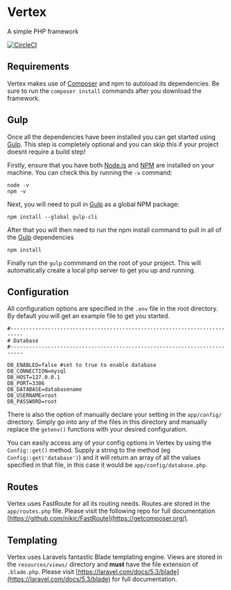 # Vertex
A simple PHP framework

[![CircleCI](https://circleci.com/gh/Daniel-Griffiths/Vertex.svg?style=shield)](https://circleci.com/gh/Daniel-Griffiths/Vertex)

## Requirements
Vertex makes use of [Composer](https://getcomposer.org/) and npm to autoload its dependencies. Be sure to run the `composer install` commands after you download the framework. 

## Gulp 
Once all the dependencies have been installed you can get started using [Gulp](http://gulpjs.com/). This step is completely optional and you can skip this if your project doesnt require a build step!

Firstly, ensure that you have both [Node.js](https://nodejs.org/en/) and [NPM](https://www.npmjs.com/) are installed on your machine. You can check this by running the `-v` command:

```
node -v
npm -v
```

Next, you will need to pull in [Gulp](http://gulpjs.com/) as a global NPM package:

```
npm install --global gulp-cli
```

After that you will then need to run the npm install command to pull in all of the [Gulp](http://gulpjs.com/) dependencies
```
npm install
```

Finally run the `gulp` commmand on the root of your project. This will automatically create a local php server to get you up and running. 

## Configuration
All configuration options are specified in the `.env` file in the root directory. By default you will get an example file to get you started. 

```
#--------------------------------------------------------------------------
# Database 
#--------------------------------------------------------------------------

DB_ENABLED=false #set to true to enable database
DB_CONNECTION=mysql
DB_HOST=127.0.0.1
DB_PORT=3306
DB_DATABASE=databasename
DB_USERNAME=root
DB_PASSWORD=root
```

There is also the option of manually declare your setting in the `app/config/` directory. Simply go into any of the files in this directory and manually replace the `getenv()` functions with your desired configuration.

You can easily access any of your config options in Vertex by using the `Config::get()` method. Supply a string to the method (eg `Config::get('database')`) and it will return an array of all the values specified in that file, in this case it would be `app/config/database.php`.

## Routes
Vertex uses FastRoute for all its routing needs. Routes are stored in the `app/routes.php` file. Please visit the following repo for full documentation  [https://github.com/nikic/FastRoute](https://getcomposer.org/).

## Templating
Vertex uses Laravels fantastic Blade templating engine. Views are stored in the `resources/views/` directory and **must** have the file extension of `.blade.php`. Please visit [https://laravel.com/docs/5.3/blade](https://laravel.com/docs/5.3/blade) for full documentation.

